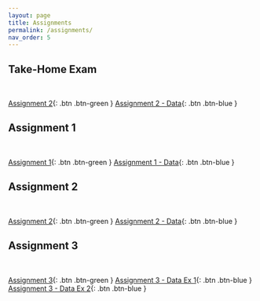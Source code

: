 ```yaml
---
layout: page
title: Assignments
permalink: /assignments/
nav_order: 5
---
```


## Take-Home Exam
<br>

[Assignment 2](https://github.com/bayreuth-politics/CI22/raw/gh-pages/docs/assignment/CI_22_Bayreuth_THE.pdf){: .btn .btn-green }
[Assignment 2 - Data](https://raw.githubusercontent.com/bayreuth-politics/CI22/gh-pages/docs/assignment/france.dta){: .btn .btn-blue }

## Assignment 1
<br>

[Assignment 1](https://github.com/bayreuth-politics/CI22/raw/gh-pages/docs/assignment/bayreuth22_assignment1.pdf){: .btn .btn-green }
[Assignment 1 - Data](https://raw.githubusercontent.com/bayreuth-politics/CI22/gh-pages/docs/assignment/ballot.csv){: .btn .btn-blue }


## Assignment 2
<br>

[Assignment 2](https://github.com/bayreuth-politics/CI22/raw/gh-pages/docs/assignment/CI_22_Bayreuth_Assignment_2.pdf){: .btn .btn-green }
[Assignment 2 - Data](https://raw.githubusercontent.com/bayreuth-politics/CI22/gh-pages/docs/assignment/Vietnam_matching.dta){: .btn .btn-blue }


## Assignment 3
<br>

[Assignment 3](https://github.com/bayreuth-politics/CI22/raw/gh-pages/docs/assignment/CI_22_Bayreuth_Assignment_3.pdf){: .btn .btn-green }
[Assignment 3 - Data Ex 1](https://raw.githubusercontent.com/bayreuth-politics/CI22/gh-pages/docs/assignment/AJR.dta){: .btn .btn-blue }
[Assignment 3 - Data Ex 2](https://raw.githubusercontent.com/bayreuth-politics/CI22/gh-pages/docs/assignment/Broockman2009.dta){: .btn .btn-blue }




